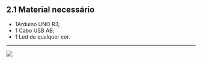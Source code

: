 ## 2.1 Material necessário
-   1Arduino UNO R3;
-   1 Cabo USB AB;
-   1 Led de qualquer cor.

---

<a  href="https://github.com/GiganteDev/Arduino-LED/blob/main/src/2-Ambiente/2-Diagrama-de-ligacao.md"><img  src="https://img.shields.io/badge/%E2%9E%94%20-Continuar-fff"/></a>